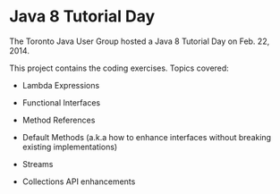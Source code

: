 Java 8 Tutorial Day
======

The Toronto Java User Group hosted a Java 8 Tutorial Day on Feb. 22, 2014.

This project contains the coding exercises. Topics covered:

* Lambda Expressions

* Functional Interfaces

* Method References

* Default Methods (a.k.a how to enhance interfaces without breaking existing implementations)

* Streams

* Collections API enhancements